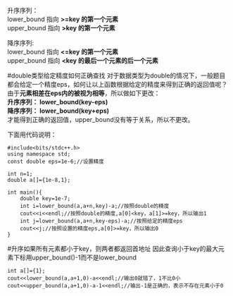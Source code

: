 升序序列：  
lower_bound 指向 **>=key 的第一个元素**  
upper_bound 指向 **>key 的第一个元素**  

降序序列:  
lower_bound 指向 **<=key 的第一个元素**  
upper_bound 指向 **<key  的最后一个元素的后一个元素**  

#double类型给定精度如何正确查找
对于数据类型为double的情况下，一般题目都会给定一个精度eps，如何让以上函数根据给定的精度来得到正确的返回值呢？  
由于**元素相差在eps内的被视为相等**，所以做如下更改：  
**升序序列：
lower_bound(key-eps)**  
**降序序列：
lower_bound(key+eps)**  
才能得到正确的返回值，upper_bound没有等于关系，所以不更改。

下面用代码说明：
```
#include<bits/stdc++.h>
using namespace std;
const double eps=1e-6;//设置精度

int n=1;
double a[]={1e-8,1};

int main(){
    double key=1e-7;
    int i=lower_bound(a,a+n,key)-a;//按照double的精度
    cout<<i<<endl;//按照double的精度,a[0]<key，a[1]>=key，所以输出1
    int j=lower_bound(a,a+n,key-eps)-a;//按照给定的精度eps
    cout<<j;//按照设置的精度eps,a[0]>=key，所以输出0
}
```
#升序如果所有元素都小于key，则两者都返回首地址
因此查询小于key的最大元素下标用upper_bound()-1而不是lower_bound
```
int a[]={1};
cout<<lower_bound(a,a+1,0)-a<<endl;//输出0就错了，1不比0小
cout<<upper_bound(a,a+1,0)-a-1<<endl;//输出-1是正确的，表示不存在元素小于0
```
